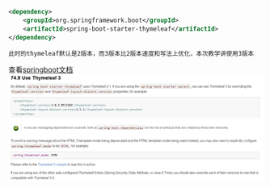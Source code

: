 ```xml
<dependency>
    <groupId>org.springframework.boot</groupId>
    <artifactId>spring-boot-starter-thymeleaf</artifactId>
</dependency>
```

    此时的thymeleaf默认是2版本，而3版本比2版本速度和写法上优化，本次教学讲使用3版本

查看[springboot文档](https://docs.spring.io/spring-boot/docs/1.5.19.BUILD-SNAPSHOT/reference/htmlsingle/#howto-use-thymeleaf-3)
![](img/thymeleaf3.png)
